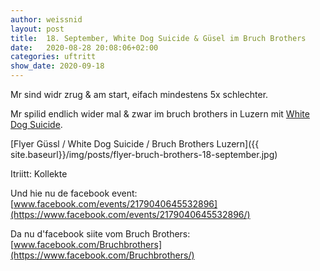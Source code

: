 ```yaml
---
author: weissnid
layout: post
title:  18. September, White Dog Suicide & Güsel im Bruch Brothers
date:   2020-08-28 20:08:06+02:00
categories: uftritt
show_date: 2020-09-18
---
```


Mr sind widr zrug & am start, eifach mindestens 5x schlechter.

Mr spilid endlich wider mal & zwar im bruch brothers in Luzern mit [White Dog Suicide](https://whitedogsuicide.bandcamp.com).

[Flyer Güssl / White Dog Suicide / Bruch Brothers Luzern]({{ site.baseurl}}/img/posts/flyer-bruch-brothers-18-september.jpg)

Itriitt: Kollekte

Und hie nu de facebook event:  
[www.facebook.com/events/2179040645532896](https://www.facebook.com/events/2179040645532896/)

Da nu d'facebook siite vom Bruch Brothers:  
[www.facebook.com/Bruchbrothers](https://www.facebook.com/Bruchbrothers/)
